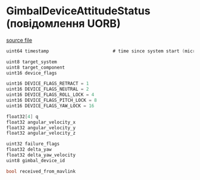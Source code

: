 # GimbalDeviceAttitudeStatus (повідомлення UORB)

[source file](https://github.com/PX4/PX4-Autopilot/blob/main/msg/GimbalDeviceAttitudeStatus.msg)

```c
uint64 timestamp						# time since system start (microseconds)

uint8 target_system
uint8 target_component
uint16 device_flags

uint16 DEVICE_FLAGS_RETRACT = 1
uint16 DEVICE_FLAGS_NEUTRAL = 2
uint16 DEVICE_FLAGS_ROLL_LOCK = 4
uint16 DEVICE_FLAGS_PITCH_LOCK = 8
uint16 DEVICE_FLAGS_YAW_LOCK = 16

float32[4] q
float32 angular_velocity_x
float32 angular_velocity_y
float32 angular_velocity_z

uint32 failure_flags
float32 delta_yaw
float32 delta_yaw_velocity
uint8 gimbal_device_id

bool received_from_mavlink

```
